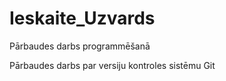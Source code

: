 # Ieskaite_Uzvards
Pārbaudes darbs programmēšanā

Pārbaudes darbs par versiju kontroles sistēmu Git
